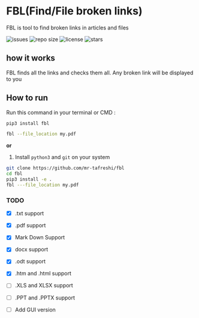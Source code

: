 # FBL(Find/File broken links)

FBL is tool to find broken links in articles and files

![issues](https://img.shields.io/github/issues/mr-tafreshi/fbl)
![repo size](https://img.shields.io/github/repo-size/mr-tafreshi/fbl)
![license](https://img.shields.io/github/license/mr-tafreshi/fbl)
![stars](https://img.shields.io/github/stars/mr-tafreshi/fbl?label=Stars&logo=github)

## how it works

FBL finds all the links and checks them all. Any broken link will be displayed to you



## How to run

Run this command in your terminal or CMD :

```bash 
pip3 install fbl

fbl --file_location my.pdf
```

**or**

1. Install `python3` and `git` on your system

```bash
git clone https://github.com/mr-tafreshi/fbl
cd fbl
pip3 install -e . 
fbl ---file_location my.pdf
```



### TODO

- [x] .txt support

- [x] .pdf support
- [x] Mark Down Support
- [x] docx support
- [x] .odt support
- [x] .htm and .html support
- [ ] .XLS and XLSX support
- [ ] .PPT and .PPTX support
- [ ] Add GUI version
